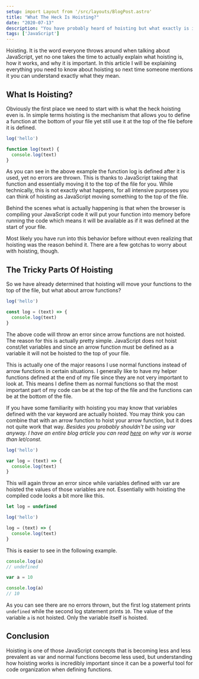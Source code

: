 ```yaml
---
setup: import Layout from '/src/layouts/BlogPost.astro'
title: "What The Heck Is Hoisting?"
date: "2020-07-13"
description: "You have probably heard of hoisting but what exactly is it and how does it work."
tags: ['JavaScript']
---
```


Hoisting. It is the word everyone throws around when talking about JavaScript, yet no one takes the time to actually explain what hoisting is, how it works, and why it is important. In this article I will be explaining everything you need to know about hoisting so next time someone mentions it you can understand exactly what they mean.

## What Is Hoisting?

Obviously the first place we need to start with is what the heck hoisting even is. In simple terms hoisting is the mechanism that allows you to define a function at the bottom of your file yet still use it at the top of the file before it is defined.
```js
log('hello')

function log(text) {
  console.log(text)
}
```
As you can see in the above example the function log is defined after it is used, yet no errors are thrown. This is thanks to JavaScript taking that function and essentially moving it to the top of the file for you. While technically, this is not exactly what happens, for all intensive purposes you can think of hoisting as JavaScript moving something to the top of the file.

Behind the scenes what is actually happening is that when the browser is compiling your JavaScript code it will put your function into memory before running the code which means it will be available as if it was defined at the start of your file.

Most likely you have run into this behavior before without even realizing that hoisting was the reason behind it. There are a few gotchas to worry about with hoisting, though.

## The Tricky Parts Of Hoisting

So we have already determined that hoisting will move your functions to the top of the file, but what about arrow functions?
```js
log('hello')

const log = (text) => {
  console.log(text)
}
```
The above code will throw an error since arrow functions are not hoisted. The reason for this is actually pretty simple. JavaScript does not hoist const/let variables and since an arrow function must be defined as a variable it will not be hoisted to the top of your file.

This is actually one of the major reasons I use normal functions instead of arrow functions in certain situations. I generally like to have my helper functions defined at the end of my file since they are not very important to look at. This means I define them as normal functions so that the most important part of my code can be at the top of the file and the functions can be at the bottom of the file.

If you have some familiarity with hoisting you may know that variables defined with the var keyword are actually hoisted. You may think you can combine that with an arrow function to hoist your arrow function, but it does not quite work that way. *Besides you probably shouldn't be using var anyway. I have an entire blog article you can read [here](/2020-01/var-vs-let-vs-const) on why var is worse than let/const.*
```js
log('hello')

var log = (text) => {
  console.log(text)
}
```
This will again throw an error since while variables defined with var are hoisted the values of those variables are not. Essentially with hoisting the compiled code looks a bit more like this.
```js
let log = undefined

log('hello')

log = (text) => {
  console.log(text)
}
```
This is easier to see in the following example.
```js
console.log(a)
// undefined

var a = 10

console.log(a)
// 10
```
As you can see there are no errors thrown, but the first log statement prints `undefined` while the second log statement prints `10`. The value of the variable `a` is not hoisted. Only the variable itself is hoisted.


## Conclusion

Hoisting is one of those JavaScript concepts that is becoming less and less prevalent as var and normal functions become less used, but understanding how hoisting works is incredibly important since it can be a powerful tool for code organization when defining functions.